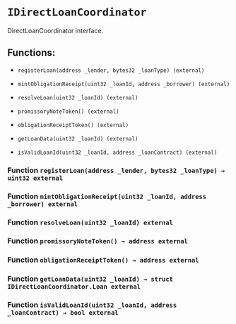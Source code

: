 # `IDirectLoanCoordinator`

DirectLoanCoordinator interface.

## Functions:

- `registerLoan(address _lender, bytes32 _loanType) (external)`

- `mintObligationReceipt(uint32 _loanId, address _borrower) (external)`

- `resolveLoan(uint32 _loanId) (external)`

- `promissoryNoteToken() (external)`

- `obligationReceiptToken() (external)`

- `getLoanData(uint32 _loanId) (external)`

- `isValidLoanId(uint32 _loanId, address _loanContract) (external)`

### Function `registerLoan(address _lender, bytes32 _loanType) → uint32 external`

### Function `mintObligationReceipt(uint32 _loanId, address _borrower) external`

### Function `resolveLoan(uint32 _loanId) external`

### Function `promissoryNoteToken() → address external`

### Function `obligationReceiptToken() → address external`

### Function `getLoanData(uint32 _loanId) → struct IDirectLoanCoordinator.Loan external`

### Function `isValidLoanId(uint32 _loanId, address _loanContract) → bool external`
